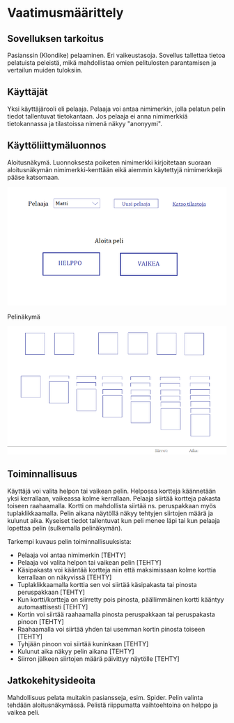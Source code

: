 # Vaatimusmäärittely

## Sovelluksen tarkoitus

Pasianssin (Klondike) pelaaminen. Eri vaikeustasoja. Sovellus tallettaa tietoa pelatuista peleistä, mikä mahdollistaa omien pelitulosten parantamisen ja vertailun muiden tuloksiin.

## Käyttäjät

Yksi käyttäjärooli eli pelaaja. Pelaaja voi antaa nimimerkin, jolla pelatun pelin tiedot tallentuvat tietokantaan. Jos pelaaja ei anna nimimerkkiä tietokannassa ja tilastoissa nimenä näkyy "anonyymi".

## Käyttöliittymäluonnos

Aloitusnäkymä. Luonnoksesta poiketen nimimerkki kirjoitetaan suoraan aloitusnäkymän nimimerkki-kenttään eikä aiemmin käytettyjä nimimerkkejä pääse katsomaan.

![](./kuvat/kayttoliittyma_hahmotelma1.png)

Pelinäkymä

![](./kuvat/kayttoliittyma_hahmotelma2.png)

## Toiminnallisuus

Käyttäjä voi valita helpon tai vaikean pelin. Helpossa kortteja käännetään yksi kerrallaan, vaikeassa kolme kerrallaan. Pelaaja siirtää kortteja pakasta toiseen raahaamalla. Kortti on mahdollista siirtää ns. peruspakkaan myös tuplaklikkaamalla. Pelin aikana näytöllä näkyy tehtyjen siirtojen määrä ja kulunut aika. Kyseiset tiedot tallentuvat kun peli menee läpi tai kun pelaaja lopettaa pelin (sulkemalla pelinäkymän).

Tarkempi kuvaus pelin toiminnallisuuksista:
- Pelaaja voi antaa nimimerkin [TEHTY]
- Pelaaja voi valita helpon tai vaikean pelin [TEHTY]
- Käsipakasta voi kääntää kortteja niin että maksimissaan kolme korttia kerrallaan on näkyvissä [TEHTY]
- Tuplaklikkaamalla korttia sen voi siirtää käsipakasta tai pinosta peruspakkaan [TEHTY]
- Kun kortti/kortteja on siirretty pois pinosta, päällimmäinen kortti kääntyy automaattisesti [TEHTY]
- Kortin voi siirtää raahaamalla pinosta peruspakkaan tai peruspakasta pinoon [TEHTY]
- Raahaamalla voi siirtää yhden tai usemman kortin pinosta toiseen [TEHTY]
- Tyhjään pinoon voi siirtää kuninkaan [TEHTY]
- Kulunut aika näkyy pelin aikana [TEHTY]
- Siirron jälkeen siirtojen määrä päivittyy näytölle [TEHTY]


## Jatkokehitysideoita

Mahdollisuus pelata muitakin pasiansseja, esim. Spider. Pelin valinta tehdään aloitusnäkymässä. Pelistä riippumatta vaihtoehtoina on helppo ja vaikea peli.
